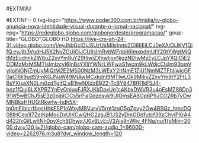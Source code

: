 #EXTM3U

#EXTINF:- 0 tvg-logo="https://www.poder360.com.br/midia/tv-globo-anuncia-nova-identidade-visual-durante-o-jornal-nacional/" tvg-epg="https://redeglobo.globo.com/globonordeste/programacao/" goup-title="GLOBO",GLOBO HD
https://live-cm-ah-24-31.video.globo.com/j/eyJhbGciOiJSUzUxMiIsImtpZCI6IjEiLCJ0eXAiOiJKV1QifQ.eyJjb3VudHJ5X2NvZGUiOiJCUiIsImRvbWFpbiI6ImxpdmUtY20tYWgtMjQtMzEudmlkZW8uZ2xvYm8uY29tIiwiZXhwIjoxNjgzNDIwMzEyLCJpYXQiOjE2ODMzMzM5MTIsImlzcyI6InBsYXliYWNrLWFwaS1wcm9kLWdjcCIsIm93bmVyIjoiNGNjZmUyMjQtM2E2MS00NzM3LWExY2ItNmE1ZjU1NmNlZTFhIiwicGF0aCI6Ii9udS9mKGJNaW49MjAwMCxkdnI9MTIwLGk9MikvZ2xvYm8tY2FtL3BsYXlsaXN0Lm0zdTgifQ.sB1twNXdzB922-TcBY8478fR1kF5J4-boz1fQul6LXXPRZYnEyOnIuuFJRXJKkDaxUe1c4KbxDWVR3u4oEsMZ88Dn391W5wBChJ5sE3z0pjbIClCs5rPiaGdzdsvk9UIOmsEA8Op6P9JCO2Rb7yOwMNBksHHUGtRkwfw-hdh5X-tn0mEiblcrfbgsHhkESP1oWxyM9VurvV5rgt1zqO5gZpvy2Gw4BSQz_hmcDQ08IHCeq1I7ZeIKpMooDxUIKCwQHG2zgJB1JS2yDmODdfutcf39zChviPXrA4d422lkGilLwltNh0pvXch9Dhwq7J0xBLvEcV2Ais9nWljv_4FNg/nu/f(bMin=2000,dvr=120,i=2)/globo-cam/globo-cam-audio_1=96000-video=2262976.m3u8?dvr_window_length=120
